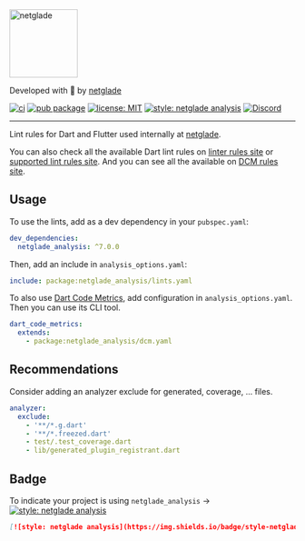 <a href="https://github.com/netglade">
  <img alt="netglade" height='120px' src="https://raw.githubusercontent.com/netglade/netglade_analysis/main/packages/netglade_analysis/doc/badge.png">
</a>

Developed with 💚 by [netglade][netglade_link]

[![ci][ci_badge]][ci_badge_link]
[![pub package][pub_badge]][pub_badge_link]
[![license: MIT][license_badge]][license_badge_link]
[![style: netglade analysis][style_badge]][style_badge_link]
[![Discord][discord_badge]][discord_badge_link]

---

Lint rules for Dart and Flutter used internally at [netglade][netglade_link].

You can also check all the available Dart lint rules on [linter rules site][linter_rules] or [supported lint rules site][supported_lint_rules].
And you can see all the available on [DCM rules site][dcm_rules].

## Usage

To use the lints, add as a dev dependency in your `pubspec.yaml`:

```yaml
dev_dependencies:
  netglade_analysis: ^7.0.0
```

Then, add an include in `analysis_options.yaml`:

```yaml
include: package:netglade_analysis/lints.yaml
```

To also use [Dart Code Metrics](https://dcm.dev), add configuration in `analysis_options.yaml`.
Then you can use its CLI tool.

```yaml
dart_code_metrics:
  extends:
    - package:netglade_analysis/dcm.yaml
```

## Recommendations

Consider adding an analyzer exclude for generated, coverage, ... files. 

```yaml
analyzer:
  exclude:
    - '**/*.g.dart'
    - '**/*.freezed.dart'
    - test/.test_coverage.dart
    - lib/generated_plugin_registrant.dart
```

## Badge

To indicate your project is using `netglade_analysis` →
[![style: netglade analysis][style_badge]][style_badge_link]

```md
[![style: netglade analysis](https://img.shields.io/badge/style-netglade_analysis-26D07C.svg)](https://pub.dev/packages/netglade_analysis)
```

[netglade_link]: https://netglade.com/en
[discord_badge]: https://img.shields.io/discord/1091460081054400532.svg?logo=discord&color=blue
[discord_badge_link]: https://discord.gg/sJfBBuDZy4

[ci_badge]: https://img.shields.io/github/actions/workflow/status/netglade/flutter_core/netglade_analysis-test.yaml?branch=main
[ci_badge_link]: https://github.com/netglade/flutter_core/actions/workflows/netglade_analysis-test.yaml

[pub_badge]: https://img.shields.io/pub/v/netglade_analysis.svg
[pub_badge_link]: https://pub.dartlang.org/packages/netglade_analysis

[style_badge]: https://img.shields.io/badge/style-netglade_analysis-26D07C.svg
[style_badge_link]: https://pub.dev/packages/netglade_analysis

[license_badge]: https://img.shields.io/badge/license-MIT-blue.svg
[license_badge_link]: https://opensource.org/licenses/MIT

[linter_rules]: https://dart.dev/tools/linter-rules
[supported_lint_rules]: https://dart-lang.github.io/linter/lints
[dcm_rules]: https://dcm.dev/docs/rules/
